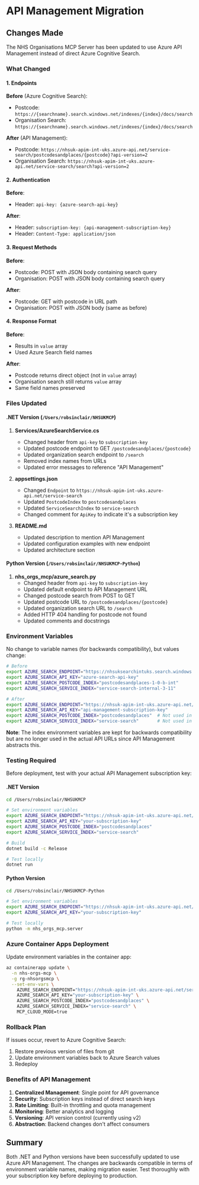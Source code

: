 # API Management Migration

## Changes Made

The NHS Organisations MCP Server has been updated to use Azure API Management instead of direct Azure Cognitive Search.

### What Changed

#### 1. **Endpoints**

**Before** (Azure Cognitive Search):
- Postcode: `https://{searchname}.search.windows.net/indexes/{index}/docs/search`
- Organisation Search: `https://{searchname}.search.windows.net/indexes/{index}/docs/search`

**After** (API Management):
- Postcode: `https://nhsuk-apim-int-uks.azure-api.net/service-search/postcodesandplaces/{postcode}?api-version=2`
- Organisation Search: `https://nhsuk-apim-int-uks.azure-api.net/service-search/search?api-version=2`

#### 2. **Authentication**

**Before**:
- Header: `api-key: {azure-search-api-key}`

**After**:
- Header: `subscription-key: {api-management-subscription-key}`
- Header: `Content-Type: application/json`

#### 3. **Request Methods**

**Before**:
- Postcode: POST with JSON body containing search query
- Organisation: POST with JSON body containing search query

**After**:
- Postcode: GET with postcode in URL path
- Organisation: POST with JSON body (same as before)

#### 4. **Response Format**

**Before**:
- Results in `value` array
- Used Azure Search field names

**After**:
- Postcode returns direct object (not in `value` array)
- Organisation search still returns `value` array
- Same field names preserved

### Files Updated

#### .NET Version (`/Users/robsinclair/NHSUKMCP`)

1. **Services/AzureSearchService.cs**
   - Changed header from `api-key` to `subscription-key`
   - Updated postcode endpoint to GET `/postcodesandplaces/{postcode}`
   - Updated organization search endpoint to `/search`
   - Removed index names from URLs
   - Updated error messages to reference "API Management"

2. **appsettings.json**
   - Changed `Endpoint` to `https://nhsuk-apim-int-uks.azure-api.net/service-search`
   - Updated `PostcodeIndex` to `postcodesandplaces`
   - Updated `ServiceSearchIndex` to `service-search`
   - Changed comment for `ApiKey` to indicate it's a subscription key

3. **README.md**
   - Updated description to mention API Management
   - Updated configuration examples with new endpoint
   - Updated architecture section

#### Python Version (`/Users/robsinclair/NHSUKMCP-Python`)

1. **nhs_orgs_mcp/azure_search.py**
   - Changed header from `api-key` to `subscription-key`
   - Updated default endpoint to API Management URL
   - Changed postcode search from POST to GET
   - Updated postcode URL to `/postcodesandplaces/{postcode}`
   - Updated organization search URL to `/search`
   - Added HTTP 404 handling for postcode not found
   - Updated comments and docstrings

### Environment Variables

No change to variable names (for backwards compatibility), but values change:

```bash
# Before
export AZURE_SEARCH_ENDPOINT="https://nhsuksearchintuks.search.windows.net"
export AZURE_SEARCH_API_KEY="azure-search-api-key"
export AZURE_SEARCH_POSTCODE_INDEX="postcodesandplaces-1-0-b-int"
export AZURE_SEARCH_SERVICE_INDEX="service-search-internal-3-11"

# After
export AZURE_SEARCH_ENDPOINT="https://nhsuk-apim-int-uks.azure-api.net/service-search"
export AZURE_SEARCH_API_KEY="api-management-subscription-key"
export AZURE_SEARCH_POSTCODE_INDEX="postcodesandplaces"  # Not used in API URLs
export AZURE_SEARCH_SERVICE_INDEX="service-search"       # Not used in API URLs
```

**Note**: The index environment variables are kept for backwards compatibility but are no longer used in the actual API URLs since API Management abstracts this.

### Testing Required

Before deployment, test with your actual API Management subscription key:

#### .NET Version

```bash
cd /Users/robsinclair/NHSUKMCP

# Set environment variables
export AZURE_SEARCH_ENDPOINT="https://nhsuk-apim-int-uks.azure-api.net/service-search"
export AZURE_SEARCH_API_KEY="your-subscription-key"
export AZURE_SEARCH_POSTCODE_INDEX="postcodesandplaces"
export AZURE_SEARCH_SERVICE_INDEX="service-search"

# Build
dotnet build -c Release

# Test locally
dotnet run
```

#### Python Version

```bash
cd /Users/robsinclair/NHSUKMCP-Python

# Set environment variables
export AZURE_SEARCH_ENDPOINT="https://nhsuk-apim-int-uks.azure-api.net/service-search"
export AZURE_SEARCH_API_KEY="your-subscription-key"

# Test locally
python -m nhs_orgs_mcp.server
```

### Azure Container Apps Deployment

Update environment variables in the container app:

```bash
az containerapp update \
  -n nhs-orgs-mcp \
  -g rg-nhsorgsmcp \
  --set-env-vars \
    AZURE_SEARCH_ENDPOINT="https://nhsuk-apim-int-uks.azure-api.net/service-search" \
    AZURE_SEARCH_API_KEY="your-subscription-key" \
    AZURE_SEARCH_POSTCODE_INDEX="postcodesandplaces" \
    AZURE_SEARCH_SERVICE_INDEX="service-search" \
    MCP_CLOUD_MODE=true
```

### Rollback Plan

If issues occur, revert to Azure Cognitive Search:

1. Restore previous version of files from git
2. Update environment variables back to Azure Search values
3. Redeploy

### Benefits of API Management

1. **Centralized Management**: Single point for API governance
2. **Security**: Subscription keys instead of direct search keys
3. **Rate Limiting**: Built-in throttling and quota management
4. **Monitoring**: Better analytics and logging
5. **Versioning**: API version control (currently using v2)
6. **Abstraction**: Backend changes don't affect consumers

## Summary

Both .NET and Python versions have been successfully updated to use Azure API Management. The changes are backwards compatible in terms of environment variable names, making migration easier. Test thoroughly with your subscription key before deploying to production.
